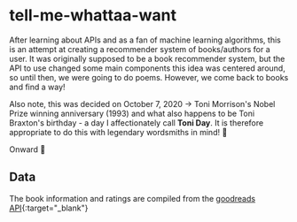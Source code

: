 # tell-me-whattaa-want

After learning about APIs and as a fan of machine learning algorithms, this is an attempt at creating a recommender system of books/authors for a user. It was originally supposed to be a book recommender system, but the API to use changed some main components this idea was centered around, so until then, we were going to do poems. However, we come back to books and find a way!

Also note, this was decided on October 7, 2020 -> Toni Morrison's Nobel Prize winning anniversary (1993) and what also happens to be Toni Braxton's birthday - a day I affectionately call **Toni Day**. It is therefore appropriate to do this with legendary wordsmiths in mind! :blue_heart:

Onward :muscle:

## Data

The book information and ratings are compiled from the [goodreads API](https://www.goodreads.com/api){:target="_blank"}
